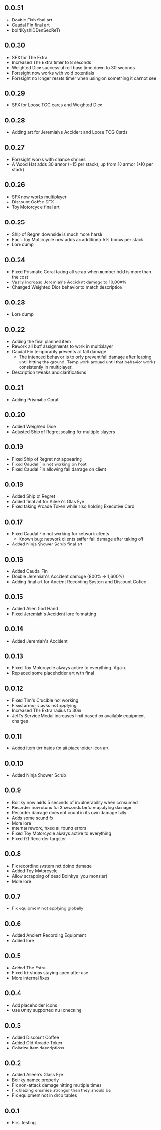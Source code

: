 ## 0.0.31

- Double Fish final art
- Caudal Fin final art
- boINKyshiDDenSecReTs

## 0.0.30

- SFX for The Extra
- Increased The Extra timer to 8 seconds
- Weighted Dice successful roll base time down to 30 seconds
- Foresight now works with void potentials
- Foresight no longer resets timer when using on something it cannot see

## 0.0.29

- SFX for Loose TGC cards and Weighted Dice

## 0.0.28

- Adding art for Jeremiah's Accident and Loose TCG Cards

## 0.0.27

- Foresight works with chance shrines
- A Wood Hat adds 30 armor (+15 per stack), up from 10 armor (+10 per stack)

## 0.0.26

- SFX now works multiplayer
- Discount Coffee SFX
- Toy Motorcycle final art

## 0.0.25

- Ship of Regret downside is much more harsh
- Each Toy Motorcycle now adds an additional 5% bonus per stack
- Lore dump

## 0.0.24

- Fixed Prismatic Coral taking all scrap when number held is more than the cost
- Vastly increase Jeremiah's Accident damage to 10,000%
- Changed Weighted Dice behavior to match description

## 0.0.23

- Lore dump

## 0.0.22

- Adding the final planned item
- Rework all buff assignments to work in multiplayer
- Caudal Fin temporarily prevents all fall damage
  - The intended behavior is to only prevent fall damage after leaping until hitting the ground. Temp work around until that behavior works consistently in multiplayer.
- Description tweaks and clarifications

## 0.0.21

- Adding Prismatic Coral

## 0.0.20

- Added Weighted Dice
- Adjusted Ship of Regret scaling for multiple players

## 0.0.19

- Fixed Ship of Regret not appearing
- Fixed Caudal Fin not working on host
- Fixed Caudal Fin allowing fall damage on client

## 0.0.18

- Added Ship of Regret
- Added final art for Aileen's Glas Eye
- Fixed taking Arcade Token while also holding Executive Card

## 0.0.17

- Fixed Caudal Fin not working for network clients
  - Known bug: network clients suffer fall damage after taking off
- Added Ninja Shower Scrub final art

## 0.0.16

- Added Caudal Fin
- Double Jeremiah's Accident damage (800% -> 1,600%)
- Adding final art for Ancient Recording System and Discount Coffee

## 0.0.15

- Added Alien God Hand
- Fixed Jeremiah's Accident lore formatting

## 0.0.14

- Added Jeremiah's Accident

## 0.0.13

- Fixed Toy Motorcycle always active to everything. Again.
- Replaced some placeholder art with final

## 0.0.12

- Fixed Tim's Crucible not working
- Fixed armor stacks not applying
- Increased The Extra radius to 30m
- Jeff's Service Medal increases limit based on available equipment charges

## 0.0.11

- Added item tier halos for all placeholder icon art

## 0.0.10

- Added Ninja Shower Scrub

## 0.0.9

- Boinky now adds 5 seconds of invulnerability when consumed
- Recorder now stuns for 2 seconds before applying damage
- Recorder damage does not count in its own damage tally
- Adds some sound fx
- More lore
- Internal rework, fixed all found errors
- Fixed Toy Motorcycle always active to everything
- Fixed (?) Recorder targeter

## 0.0.8

- Fix recording system not doing damage
- Added Toy Motorcycle
- Allow scrapping of dead Boinkys (you monster)
- More lore

## 0.0.7

- Fix equipment not applying globally

## 0.0.6

- Added Ancient Recording Equipment
- Added lore

## 0.0.5

- Added The Extra
- Fixed tri-shops staying open after use
- More internal fixes

## 0.0.4

- Add placeholder icons
- Use Unity supported null checking

## 0.0.3

- Added Discount Coffee
- Added Old Arcade Token
- Colorize item descriptions

## 0.0.2

- Added Aileen's Glass Eye
- Boinky named properly
- Fix non-attack damage hitting multiple times
- Fix blazing enemies stronger than they should be
- Fix equipment not in drop tables

## 0.0.1

- First testing